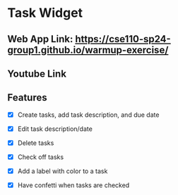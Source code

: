 # Task Widget

## Web App Link: https://cse110-sp24-group1.github.io/warmup-exercise/

## Youtube Link

## Features
- [x] Create tasks, add task description, and due date
- [x] Edit task description/date
- [x] Delete tasks
- [x] Check off tasks
- [x] Add a label with color to a task
- [x] Have confetti when tasks are checked


